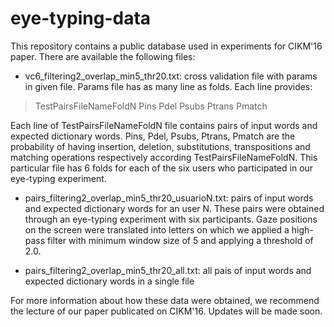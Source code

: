 # eye-typing-data
This repository contains a public database used in experiments for CIKM'16 paper. There are available the following files:

- vc6_filtering2_overlap_min5_thr20.txt: cross validation file with params in given file. Params file has as many line as folds. Each line provides:
> TestPairsFileNameFoldN Pins Pdel Psubs Ptrans Pmatch

Each line of TestPairsFileNameFoldN file contains pairs of input words and expected dictionary words. Pins, Pdel, Psubs, Ptrans, Pmatch are the probability of having insertion, deletion, substitutions, transpositions and matching operations respectively according TestPairsFileNameFoldN. This particular file has 6 folds for each of the six users who participated in our eye-typing experiment.

- pairs_filtering2_overlap_min5_thr20_usuarioN.txt: pairs of input words and expected dictionary words for an user N. These pairs were obtained through an eye-typing experiment with six participants. Gaze positions on the screen were translated into letters on which we applied a high-pass filter with minimum window size of 5 and applying a threshold of 2.0. 

- pairs_filtering2_overlap_min5_thr20_all.txt: all pais of input words and expected dictionary words in a single file

For more information about how these data were obtained, we recommend the lecture of our paper publicated on CIKM'16. Updates will be made soon.
 

